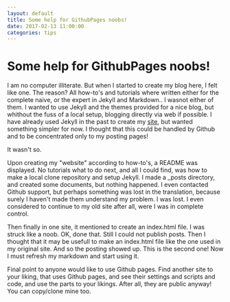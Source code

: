 ```yaml
---
layout: default
title: Some help for GithubPages noobs!
date: 2017-02-13 11:00:00
categories: tips
---
```


# Some help for GithubPages noobs!

I am no computer illiterate. But when I started to create my blog here, I felt like one. The reason? All how-to's and tutorials
where written either for the complete naive, or the expert in Jekyll and Markdown.. I wasnot either of them. I wanted to use
Jekyll and the themes provided for a nice blog, but whithout the fuss of a local setup, blogging directly via web if possible. I have already used Jekyll in the past to create my 
[site](http://www.pavlid.is/myprojects/index.html), but wanted something simpler for now. I thought that this could be handled by Github and to be concentrated only to my posting pages!
<p>
It wasn't so.
<p>
Upon creating my "website" according to how-to's, a README was displayed. No tutorials what to do next, and all I could find, 
was how to make a local clone repository and setup Jekyll. I made a _posts directory, and created some documents, but nothing
happened. I even contacted Github support, but perhaps something was lost in the translation, because surely I haven't made them
understand my problem. I was lost. I even considered to continue to my old site after all, were I was in complete control.
<p>
Then finally in one site, it mentioned to create an index.html file. I was struck like a noob. OK, done that. Still I could not
publish posts. Then I thought that it may be usefull to make an index.html file like the one used in my original site. And so
the posting showed up. This is the second one! Now I must refresh my markdown and start using it.
<p>
Final point to anyone would like to use Github pages. Find another site to your liking, that uses Github pages, and see their
settings and scripts and code, and use the parts to your likings. After all, they are public anyway! You can copy/clone mine too.
